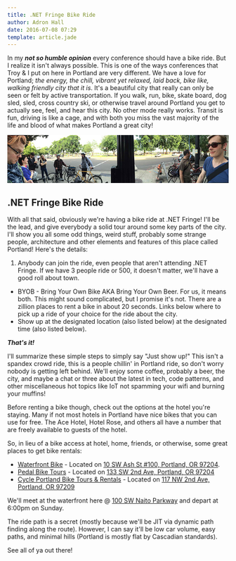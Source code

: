 ```yaml
---
title: .NET Fringe Bike Ride
author: Adron Hall
date: 2016-07-08 07:29
template: article.jade
---
```

In my ***not so humble opinion*** every conference should have a bike ride. But I realize it isn't always possible. This is one of the ways conferences that Troy & I put on here in Portland are very different. We have a love for Portland; *the energy, the chill, vibrant yet relaxed, laid back, bike like, walking friendly city that it is*. It's a beautiful city that really can only be seen or felt by active transportation. If you walk, run, bike, skate board, dog sled, sled, cross country ski, or otherwise travel around Portland you get to actually see, feel, and hear this city. No other mode really works. Transit is fun, driving is like a cage, and with both you miss the vast majority of the life and blood of what makes Portland a great city!

<span class="more"></span>

![Node PDX Bike Ride](nodepdx-bike-ride.jpg)

## .NET Fringe Bike Ride

With all that said, obviously we're having a bike ride at .NET Fringe! I'll be the lead, and give everybody a solid tour around some key parts of the city. I'll show you all some odd things, weird stuff, probably some strange people, architecture and other elements and features of this place called Portland! Here's the details:

1. Anybody can join the ride, even people that aren't attending .NET Fringe. If we have 3 people ride or 500, it doesn't matter, we'll have a good roll about town.
* BYOB - Bring Your Own Bike AKA Bring Your Own Beer. For us, it means both. This might sound complicated, but I promise it's not. There are a zillion places to rent a bike in about 20 seconds. Links below where to pick up a ride of your choice for the ride about the city.
* Show up at the designated location (also listed below) at the designated time (also listed below).
 
***That's it!***

I'll summarize these simple steps to simply say "Just show up!" This isn't a spandex crowd ride, this is a people chillin' in Portland ride, so don't worry nobody is getting left behind. We'll enjoy some coffee, probably a beer, the city, and maybe a chat or three about the latest in tech, code patterns, and other miscellaneous hot topics like IoT not spamming your wifi and burning your muffins!

Before renting a bike though, check out the options at the hotel you're staying. Many if not most hotels in Portland have nice bikes that you can use for free. The Ace Hotel, Hotel Rose, and others all have a number that are freely available to guests of the hotel. 

So, in lieu of a bike access at hotel, home, friends, or otherwise, some great places to get bike rentals:

* [Waterfront Bike](http://www.waterfrontbikes.com/) - Located on [10 SW Ash St #100, Portland, OR 97204](https://www.google.com/maps/place/Waterfront+Bicycle/@45.522373,-122.6809235,15z/data=!4m8!1m2!2m1!1sbike+rentals!3m4!1s0x0:0xbed7f9780615f52d!8m2!3d45.5213399!4d-122.6709741).
* [Pedal Bike Tours](http://www.pedalbiketours.com/) - Located on [133 SW 2nd Ave, Portland, OR 97204](https://www.google.com/maps/place/Pedal+Bike+Tours/@45.522373,-122.6809235,15z/data=!4m8!1m2!2m1!1sbike+rentals!3m4!1s0x0:0x6c1861d1ea8716e0!8m2!3d45.5216706!4d-122.672739)
* [Cycle Portland Bike Tours & Rentals](http://portlandbicycletours.com/) - Located on [117 NW 2nd Ave, Portland, OR 97209](https://www.google.com/maps/place/Cycle+Portland+Bike+Tours+%26+Rentals/@45.522373,-122.6809235,15z/data=!4m8!1m2!2m1!1sbike+rentals!3m4!1s0x0:0xed9ef696a5172958!8m2!3d45.5241437!4d-122.672562)

We'll meet at the waterfront here @ [100 SW Naito Parkway](https://www.google.com/maps/@45.5213697,-122.6699997,19.25z) and depart at 6:00pm on Sunday.

The ride path is a secret (mostly because we'll be JIT via dynamic path finding along the route). However, I can say it'll be low car volume, easy paths, and minimal hills (Portland is mostly flat by Cascadian standards).

See all of ya out there!